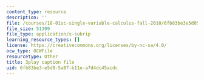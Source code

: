 ```yaml
---
content_type: resource
description: ''
file: /courses/18-01sc-single-variable-calculus-fall-2010/6fb83be3e5d05a87b11ea7d4dc45acdc_PNTnmH6jsRI.vtt
file_size: 51309
file_type: application/x-subrip
learning_resource_types: []
license: https://creativecommons.org/licenses/by-nc-sa/4.0/
ocw_type: OCWFile
resourcetype: Other
title: 3play caption file
uid: 6fb83be3-e5d0-5a87-b11e-a7d4dc45acdc
---
```

